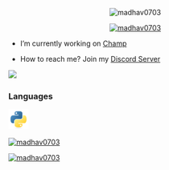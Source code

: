<p align="center"> <img src="https://profile-counter.glitch.me/Madhav0703/count.svg" alt="madhav0703" /> </p>

<p align="center"> <a href="https://github.com/ryo-ma/github-profile-trophy"><img src="https://github-profile-trophy.vercel.app/?username=madhav0703" alt="madhav0703" /></a> </p>


- I’m currently working on [Champ](https://discord.com/oauth2/authorize?client_id=947774559443116063&permissions=2113268958&redirect_uri=https://discord.gg/p3WJ5gcdBY&response_type=code&scope=bot+applications.commands)

-  How to reach me? Join my [Discord Server](https://discord.gg/2YhzqSwvsc)




<a href="https://discord.gg/NEyJxM7G7f" target="blank"><img src="https://discord.c99.nl/widget/theme-1/995000644660383764.png"></a>

<h3 align="left">Languages</h3>
<p align="left"> </a> </a> <a href="https://www.python.org" target="_blank"> <img src="https://raw.githubusercontent.com/devicons/devicon/master/icons/python/python-original.svg" alt="python" width="40" height="40"/>  </p>


<p><img src="https://github-readme-stats.vercel.app/api?username=Madhav703&show_icons=true&locale=en&theme=dark" alt="madhav0703" /></p>
<p><img src="https://github-readme-streak-stats.herokuapp.com/?user=Madhav703&theme=dark" alt="madhav0703" /></p>

